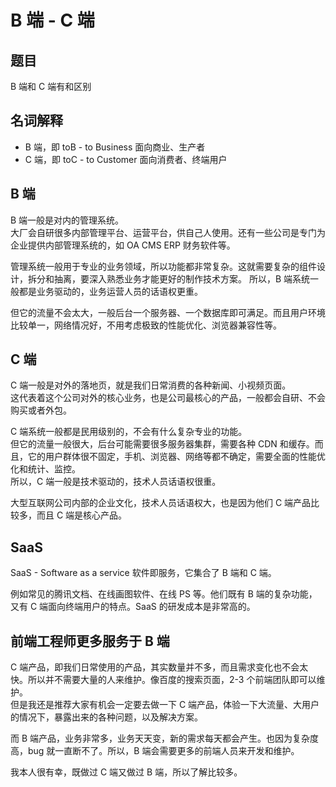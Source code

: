 # B 端 - C 端

## 题目

B 端和 C 端有和区别

## 名词解释

- B 端，即 toB - to Business 面向商业、生产者
- C 端，即 toC - to Customer 面向消费者、终端用户

## B 端

B 端一般是对内的管理系统。<br>
大厂会自研很多内部管理平台、运营平台，供自己人使用。还有一些公司是专门为企业提供内部管理系统的，如 OA CMS ERP 财务软件等。

管理系统一般用于专业的业务领域，所以功能都非常复杂。这就需要复杂的组件设计，拆分和抽离，要深入熟悉业务才能更好的制作技术方案。
所以，B 端系统一般都是业务驱动的，业务运营人员的话语权更重。

但它的流量不会太大，一般后台一个服务器、一个数据库即可满足。而且用户环境比较单一，网络情况好，不用考虑极致的性能优化、浏览器兼容性等。

## C 端

C 端一般是对外的落地页，就是我们日常消费的各种新闻、小视频页面。<br>
这代表着这个公司对外的核心业务，也是公司最核心的产品，一般都会自研、不会购买或者外包。

C 端系统一般都是民用级别的，不会有什么复杂专业的功能。<br>
但它的流量一般很大，后台可能需要很多服务器集群，需要各种 CDN 和缓存。而且，它的用户群体很不固定，手机、浏览器、网络等都不确定，需要全面的性能优化和统计、监控。<br>
所以，C 端一般是技术驱动的，技术人员话语权很重。

大型互联网公司内部的企业文化，技术人员话语权大，也是因为他们 C 端产品比较多，而且 C 端是核心产品。

## SaaS

SaaS - Software as a service 软件即服务，它集合了 B 端和 C 端。

例如常见的腾讯文档、在线画图软件、在线 PS 等。他们既有 B 端的复杂功能，又有 C 端面向终端用户的特点。SaaS 的研发成本是非常高的。

## 前端工程师更多服务于 B 端

C 端产品，即我们日常使用的产品，其实数量并不多，而且需求变化也不会太快。所以并不需要大量的人来维护。像百度的搜索页面，2-3 个前端团队即可以维护。<br>
但是我还是推荐大家有机会一定要去做一下 C 端产品，体验一下大流量、大用户的情况下，暴露出来的各种问题，以及解决方案。

而 B 端产品，业务非常多，业务天天变，新的需求每天都会产生。也因为复杂度高，bug 就一直断不了。所以，B 端会需要更多的前端人员来开发和维护。

我本人很有幸，既做过 C 端又做过 B 端，所以了解比较多。
